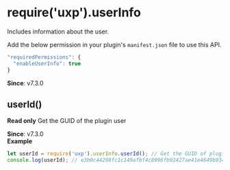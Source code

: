 
<a name="userinfo" id="userinfo"></a>

# require('uxp').userInfo
Includes information about the user.


Add the below permission in your plugin's  `manifest.json` file to use this API.

```js
"requiredPermissions": {
  "enableUserInfo": true
}
```

**Since**: v7.3.0  


<a name="userinfo-userid" id="userinfo-userid"></a>

## userId()
**Read only**
Get the GUID of the plugin user

**Since**: v7.3.0  
**Example**  
```js
let userId = require('uxp').userInfo.userId(); // Get the GUID of plugin user
console.log(userId); // e3b0c44298fc1c149afbf4c8996fb92427ae41e4649b934ca495991b7852b855
```
